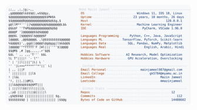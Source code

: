<picture>
  <source srcset="https://raw.githubusercontent.com/mmazinjameel/mmazinjameel/main/dark_mode.svg?v=1759321262" media="(prefers-color-scheme: dark)">
  <img src="https://raw.githubusercontent.com/mmazinjameel/mmazinjameel/main/light_mode.svg?v=1759321262">
</picture>
